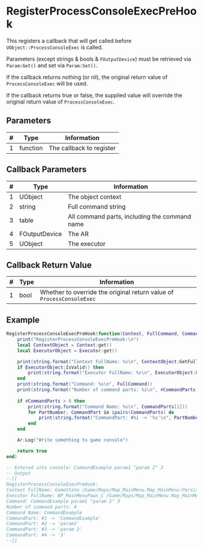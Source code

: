 # RegisterProcessConsoleExecPreHook
This registers a callback that will get called before `UObject::ProcessConsoleExec` is called.

Parameters (except strings & bools & `FOutputDevice`) must be retrieved via `Param:Get()` and set via `Param:Set()`.

If the callback returns nothing (or nil), the original return value of `ProcessConsoleExec` will be used.

If the callback returns true or false, the supplied value will override the original return value of `ProcessConsoleExec`.

## Parameters
| # | Type | Information |
|---|------|-------------|
| 1 | function | The callback to register |

## Callback Parameters
| # | Type | Information |
|---|------|-------------|
| 1 | UObject | The object context |
| 2 | string | Full command string |
| 3 | table | All command parts, including the command name  |
| 4 | FOutputDevice | The AR |
| 5 | UObject | The executor |

## Callback Return Value
| # | Type | Information |
|---|------|-------------|
| 1 | bool | Whether to override the original return value of `ProcessConsoleExec` |

## Example
```lua
RegisterProcessConsoleExecPreHook(function(Context, FullCommand, CommandParts, Ar, Executor)
    print("RegisterProcessConsoleExecPreHook:\n")
    local ContextObject = Context:get()
    local ExecutorObject = Executor:get()

    print(string.format("Context FullName: %s\n", ContextObject:GetFullName()))
    if ExecutorObject:IsValid() then
        print(string.format("Executor FullName: %s\n", ExecutorObject:GetFullName()))
    end
    print(string.format("Command: %s\n", FullCommand))
    print(string.format("Number of command parts: %i\n", #CommandParts))
    
    if #CommandParts > 0 then
        print(string.format("Command Name: %s\n", CommandParts[1]))
        for PartNumber, CommandPart in ipairs(CommandParts) do
            print(string.format("CommandPart: #%i -> '%s'\n", PartNumber, CommandPart))
        end
    end

    Ar:Log("Write something to game console")

    return true
end)

-- Entered into console: CommandExample param1 "param 2" 3
-- Output
--[[
RegisterProcessConsoleExecPreHook:
Context FullName: GameState /Game/Maps/Map_MainMenu.Map_MainMenu:PersistentLevel.GameState_2147479851
Executor FullName: BP_MainMenuPawn_C /Game/Maps/Map_MainMenu.Map_MainMenu:PersistentLevel.BP_MainMenuPawn_C_2147479061
Command: CommandExample param1 "param 2" 3
Number of command parts: 4
Command Name: CommandExample
CommandPart: #1 -> 'CommandExample'
CommandPart: #2 -> 'param1'
CommandPart: #3 -> 'param 2'
CommandPart: #4 -> '3'
--]]
```